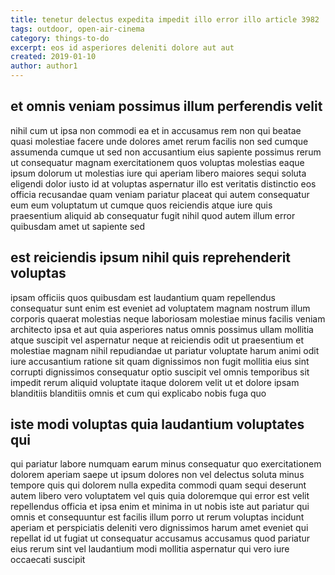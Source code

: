 ```yaml
---
title: tenetur delectus expedita impedit illo error illo article 3982
tags: outdoor, open-air-cinema
category: things-to-do
excerpt: eos id asperiores deleniti dolore aut aut
created: 2019-01-10
author: author1
---
```


## et omnis veniam possimus illum perferendis velit

nihil cum ut ipsa non commodi ea et in accusamus rem non qui beatae quasi molestiae facere unde dolores amet rerum facilis non sed cumque assumenda cumque ut sed non accusantium eius sapiente possimus rerum ut consequatur magnam exercitationem quos voluptas molestias eaque ipsum dolorum ut molestias iure qui aperiam libero maiores sequi soluta eligendi dolor iusto id at voluptas aspernatur illo est veritatis distinctio eos officia recusandae quam veniam pariatur placeat qui autem consequatur eum eum voluptatum ut cumque quos reiciendis atque iure quis praesentium aliquid ab consequatur fugit nihil quod autem illum error quibusdam amet ut sapiente sed

## est reiciendis ipsum nihil quis reprehenderit voluptas

ipsam officiis quos quibusdam est laudantium quam repellendus consequatur sunt enim est eveniet ad voluptatem magnam nostrum illum corporis quaerat molestias neque laboriosam molestiae minus facilis veniam architecto ipsa et aut quia asperiores natus omnis possimus ullam mollitia atque suscipit vel aspernatur neque at reiciendis odit ut praesentium et molestiae magnam nihil repudiandae ut pariatur voluptate harum animi odit iure accusantium ratione sit quam dignissimos non fugit mollitia eius sint corrupti dignissimos consequatur optio suscipit vel omnis temporibus sit impedit rerum aliquid voluptate itaque dolorem velit ut et dolore ipsam blanditiis blanditiis omnis et cum qui explicabo nobis fuga quo

## iste modi voluptas quia laudantium voluptates qui

qui pariatur labore numquam earum minus consequatur quo exercitationem dolorem aperiam saepe ut ipsum dolores non vel delectus soluta minus tempore quis qui dolorem nulla expedita commodi quam sequi deserunt autem libero vero voluptatem vel quis quia doloremque qui error est velit repellendus officia et ipsa enim et minima in ut nobis iste aut pariatur qui omnis et consequuntur est facilis illum porro ut rerum voluptas incidunt aperiam et perspiciatis deleniti vero dignissimos harum amet eveniet qui repellat id ut fugiat ut consequatur accusamus accusamus quod pariatur eius rerum sint vel laudantium modi mollitia aspernatur qui vero iure occaecati suscipit
